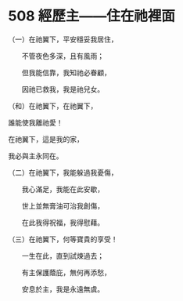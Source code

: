 # 508 經歷主——住在祂裡面

（一）在祂翼下，平安穩妥我居住，

　　不管夜色多深，且有風雨；

　　但我能信靠，我知祂必眷顧，

　　因祂已救我，我是祂兒女。

（和）在祂翼下，在祂翼下，

誰能使我離祂愛！

在祂翼下，這是我的家，

我必與主永同在。

（二）在祂翼下，我能躲過我憂傷，

　　我心滿足，我能在此安歇，

　　世上並無膏油可治我創傷，

　　在此我得祝福，我得慰藉。

（三）在祂翼下，何等寶貴的享受！

　　一生在此，直到試煉過去；

　　有主保護蔭庇，無何再添愁，

　　安息於主，我是永遠無虞。

